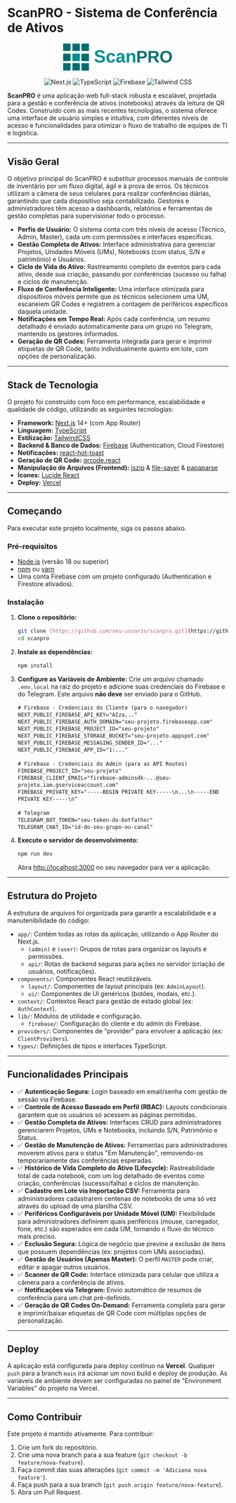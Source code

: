 # ScanPRO - Sistema de Conferência de Ativos

<p align="center">
  <img src="public/Logo.svg" alt="ScanPRO Logo" width="250"/>
</p>
 
<p align="center">
  <img src="https://img.shields.io/badge/framework-Next.js-black?logo=next.js" alt="Next.js">
  <img src="https://img.shields.io/badge/linguagem-Typescript-blue?logo=typescript&logoColor=white" alt="TypeScript">
  <img src="https://img.shields.io/badge/backend-Firebase-orange?logo=firebase" alt="Firebase">
  <img src="https://img.shields.io/badge/estilo-Tailwind%20CSS-blue?logo=tailwind-css" alt="Tailwind CSS">
</p>
 
**ScanPRO** é uma aplicação web full-stack robusta e escalável, projetada para a gestão e conferência de ativos (notebooks) através da leitura de QR Codes. Construído com as mais recentes tecnologias, o sistema oferece uma interface de usuário simples e intuitiva, com diferentes níveis de acesso e funcionalidades para otimizar o fluxo de trabalho de equipes de TI e logística.
 
---
 
## Visão Geral
 
O objetivo principal do ScanPRO é substituir processos manuais de controle de inventário por um fluxo digital, ágil e à prova de erros. Os técnicos utilizam a câmera de seus celulares para realizar conferências diárias, garantindo que cada dispositivo seja contabilizado. Gestores e administradores têm acesso a dashboards, relatórios e ferramentas de gestão completas para supervisionar todo o processo.

- **Perfis de Usuário:** O sistema conta com três níveis de acesso (Técnico, Admin, Master), cada um com permissões e interfaces específicas.
- **Gestão Completa de Ativos:** Interface administrativa para gerenciar Projetos, Unidades Móveis (UMs), Notebooks (com status, S/N e patrimônio) e Usuários.
- **Ciclo de Vida do Ativo:** Rastreamento completo de eventos para cada ativo, desde sua criação, passando por conferências (sucesso ou falha) e ciclos de manutenção.
- **Fluxo de Conferência Inteligente:** Uma interface otimizada para dispositivos móveis permite que os técnicos selecionem uma UM, escaneiem QR Codes e registrem a contagem de periféricos específicos daquela unidade.
- **Notificações em Tempo Real:** Após cada conferência, um resumo detalhado é enviado automaticamente para um grupo no Telegram, mantendo os gestores informados.
- **Geração de QR Codes:** Ferramenta integrada para gerar e imprimir etiquetas de QR Code, tanto individualmente quanto em lote, com opções de personalização.

---

## Stack de Tecnologia

O projeto foi construído com foco em performance, escalabilidade e qualidade de código, utilizando as seguintes tecnologias:

- **Framework:** [Next.js](https://nextjs.org/) 14+ (com App Router)
- **Linguagem:** [TypeScript](https://www.typescriptlang.org/)
- **Estilização:** [TailwindCSS](https://tailwindcss.com/)
- **Backend & Banco de Dados:** [Firebase](https://firebase.google.com/) (Authentication, Cloud Firestore)
- **Notificações:** [react-hot-toast](https://react-hot-toast.com/)
- **Geração de QR Code:** [qrcode.react](https://github.com/zpao/qrcode.react)
- **Manipulação de Arquivos (Frontend):** [jszip](https://stuk.github.io/jszip/) & [file-saver](https://github.com/eligrey/FileSaver.js/) & [papaparse](https://www.papaparse.com/)
- **Ícones:** [Lucide React](https://lucide.dev/)
- **Deploy:** [Vercel](https://vercel.com/)

---

## Começando

Para executar este projeto localmente, siga os passos abaixo.

### Pré-requisitos

- [Node.js](https://nodejs.org/) (versão 18 ou superior)
- [npm](https://www.npmjs.com/) ou [yarn](https://yarnpkg.com/)
- Uma conta Firebase com um projeto configurado (Authentication e Firestore ativados).

### Instalação

1.  **Clone o repositório:**

    ```bash
    git clone [https://github.com/seu-usuario/scanpro.git](https://github.com/seu-usuario/scanpro.git)
    cd scanpro
    ```

2.  **Instale as dependências:**

    ```bash
    npm install
    ```

3.  **Configure as Variáveis de Ambiente:**
    Crie um arquivo chamado `.env.local` na raiz do projeto e adicione suas credenciais do Firebase e do Telegram. Este arquivo **não deve** ser enviado para o GitHub.

    ```env
    # Firebase - Credenciais do Cliente (para o navegador)
    NEXT_PUBLIC_FIREBASE_API_KEY="AIza..."
    NEXT_PUBLIC_FIREBASE_AUTH_DOMAIN="seu-projeto.firebaseapp.com"
    NEXT_PUBLIC_FIREBASE_PROJECT_ID="seu-projeto"
    NEXT_PUBLIC_FIREBASE_STORAGE_BUCKET="seu-projeto.appspot.com"
    NEXT_PUBLIC_FIREBASE_MESSAGING_SENDER_ID="..."
    NEXT_PUBLIC_FIREBASE_APP_ID="1:..."

    # Firebase - Credenciais do Admin (para as API Routes)
    FIREBASE_PROJECT_ID="seu-projeto"
    FIREBASE_CLIENT_EMAIL="firebase-adminsdk-...@seu-projeto.iam.gserviceaccount.com"
    FIREBASE_PRIVATE_KEY="-----BEGIN PRIVATE KEY-----\n...\n-----END PRIVATE KEY-----\n"

    # Telegram
    TELEGRAM_BOT_TOKEN="seu-token-do-botfather"
    TELEGRAM_CHAT_ID="id-do-seu-grupo-ou-canal"
    ```

4.  **Execute o servidor de desenvolvimento:**
    ```bash
    npm run dev
    ```
    Abra [http://localhost:3000](http://localhost:3000) no seu navegador para ver a aplicação.

---

## Estrutura do Projeto

A estrutura de arquivos foi organizada para garantir a escalabilidade e a manutenibilidade do código:

- `app/`: Contém todas as rotas da aplicação, utilizando o App Router do Next.js.
  - `(admin)` e `(user)`: Grupos de rotas para organizar os layouts e permissões.
  - `api/`: Rotas de backend seguras para ações no servidor (criação de usuários, notificações).
- `components/`: Componentes React reutilizáveis.
  - `layout/`: Componentes de layout principais (ex: `AdminLayout`).
  - `ui/`: Componentes de UI genéricos (botões, modais, etc.).
- `context/`: Contextos React para gestão de estado global (ex: `AuthContext`).
- `lib/`: Módulos de utilidade e configuração.
  - `firebase/`: Configuração do cliente e do admin do Firebase.
- `providers/`: Componentes de "provider" para envolver a aplicação (ex: `ClientProviders`).
- `types/`: Definições de tipos e interfaces TypeScript.

---

## Funcionalidades Principais

- ✅ **Autenticação Segura:** Login baseado em email/senha com gestão de sessão via Firebase.
- ✅ **Controle de Acesso Baseado em Perfil (RBAC):** Layouts condicionais garantem que os usuários só acessem as páginas permitidas.
- ✅ **Gestão Completa de Ativos:** Interfaces CRUD para administradores gerenciarem Projetos, UMs e Notebooks, incluindo S/N, Patrimônio e Status.
- ✅ **Gestão de Manutenção de Ativos:** Ferramentas para administradores moverem ativos para o status "Em Manutenção", removendo-os temporariamente das conferências esperadas.
- ✅ **Histórico de Vida Completo do Ativo (Lifecycle):** Rastreabilidade total de cada notebook, com um log detalhado de eventos como criação, conferências (sucesso/falha) e ciclos de manutenção.
- ✅ **Cadastro em Lote via Importação CSV:** Ferramenta para administradores cadastrarem centenas de notebooks de uma só vez através do upload de uma planilha CSV.
- ✅ **Periféricos Configuráveis por Unidade Móvel (UM):** Flexibilidade para administradores definirem quais periféricos (mouse, carregador, fone, etc.) são esperados em cada UM, tornando o fluxo do técnico mais preciso.
- ✅ **Exclusão Segura:** Lógica de negócio que previne a exclusão de itens que possuem dependências (ex: projetos com UMs associadas).
- ✅ **Gestão de Usuários (Apenas Master):** O perfil `MASTER` pode criar, editar e apagar outros usuários.
- ✅ **Scanner de QR Code:** Interface otimizada para celular que utiliza a câmera para a conferência de ativos.
- ✅ **Notificações via Telegram:** Envio automático de resumos de conferência para um chat pré-definido.
- ✅ **Geração de QR Codes On-Demand:** Ferramenta completa para gerar e imprimir/baixar etiquetas de QR Code com múltiplas opções de personalização.

---

## Deploy

A aplicação está configurada para deploy contínuo na **Vercel**. Qualquer `push` para a branch `main` irá acionar um novo build e deploy de produção. As variáveis de ambiente devem ser configuradas no painel de "Environment Variables" do projeto na Vercel.

---

## Como Contribuir

Este projeto é mantido ativamente. Para contribuir:

1.  Crie um fork do repositório.
2.  Crie uma nova branch para a sua feature (`git checkout -b feature/nova-feature`).
3.  Faça commit das suas alterações (`git commit -m 'Adiciona nova feature'`).
4.  Faça push para a sua branch (`git push origin feature/nova-feature`).
5.  Abra um Pull Request.

